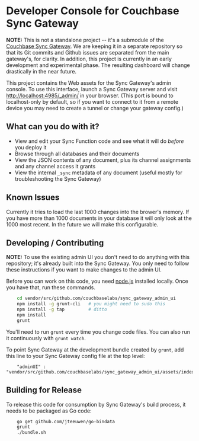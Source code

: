 # Developer Console for Couchbase Sync Gateway

**NOTE:** This is not a standalone project -- it's a submodule of the [Couchbase Sync Gateway][SG]. We are keeping it in a separate repository so that its Git commits and Github issues are separated from the main gateway's, for clarity. In addition, this project is currently in an early development and experimental phase. The resulting dashboard will change drastically in the near future.

This project contains the Web assets for the Sync Gateway's admin console. To use this interface, launch a Sync Gateway server and visit [http://localhost:4985/_admin/](http://localhost:4985/_admin/) in your browser. (This port is bound to localhost-only by default, so if you want to connect to it from a remote device you may need to create a tunnel or change your gateway config.)

## What can you do with it?

* View and edit your Sync Function code and see what it will do *before* you deploy it
* Browse through all databases and their documents
* View the JSON contents of any document, plus its channel assignments and any channel access it grants
* View the internal `_sync` metadata of any document (useful mostly for troubleshooting the Sync Gateway)

## Known Issues

Currently it tries to load the last 1000 changes into the brower's memory. If you have more than 1000 documents in your database it will only look at the 1000 most recent. In the future we will make this configurable.

## Developing / Contributing

**NOTE:** To use the existing admin UI you don't need to do anything with this repository; it's already built into the Sync Gateway. You only need to follow these instructions if you want to make changes to the admin UI.

Before you can work on this code, you need [node.js][NODEJS] installed locally. Once you have that, run these commands.

```bash
	cd vendor/src/github.com/couchbaselabs/sync_gateway_admin_ui
	npm install -g grunt-cli   # you might need to sudo this
	npm install -g tap         # ditto
	npm install
	grunt
```

You'll need to run `grunt` every time you change code files. You can also run it continuously with `grunt watch`.

To point Sync Gateway at the development bundle created by `grunt`, add this line to your Sync Gateway config file at the top level:

```
	"adminUI" : "vendor/src/github.com/couchbaselabs/sync_gateway_admin_ui/assets/index.html",
```

## Building for Release

To release this code for consumption by Sync Gateway's build process, it needs to be packaged as Go code:

```bash
    go get github.com/jteeuwen/go-bindata
    grunt
    ./bundle.sh
```

[SG]: https://github.com/couchbase/sync_gateway
[NODEJS]: http://nodejs.org
